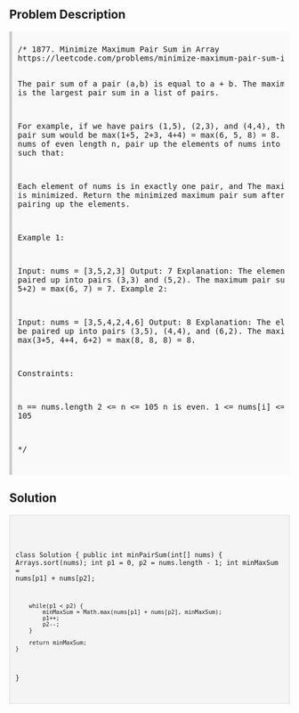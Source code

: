 <style>
  .comment-block { background-color: #f9f9f9; padding: 10px; border-left: 5px solid #ccc; }
  .code-block { background-color: #f4f4f4; padding: 10px; border: 1px solid #ddd; }
</style>

<h2>Problem Description</h2>
<div class='comment-block'>
<pre>
/* 1877. Minimize Maximum Pair Sum in Array
https://leetcode.com/problems/minimize-maximum-pair-sum-in-array/description/

The pair sum of a pair (a,b) is equal to a + b. 
The maximum pair sum is the largest pair sum in a list of pairs.

For example, if we have pairs (1,5), (2,3), and (4,4), 
the maximum pair sum would be max(1+5, 2+3, 4+4) = max(6, 5, 8) = 8.
Given an array nums of even length n, pair up the elements of nums into n / 2 pairs such that:

Each element of nums is in exactly one pair, and
The maximum pair sum is minimized.
Return the minimized maximum pair sum after optimally pairing up the elements.

 

Example 1:

Input: nums = [3,5,2,3]
Output: 7
Explanation: The elements can be paired up into pairs (3,3) and (5,2).
The maximum pair sum is max(3+3, 5+2) = max(6, 7) = 7.
Example 2:

Input: nums = [3,5,4,2,4,6]
Output: 8
Explanation: The elements can be paired up into pairs (3,5), (4,4), and (6,2).
The maximum pair sum is max(3+5, 4+4, 6+2) = max(8, 8, 8) = 8.
 

Constraints:

n == nums.length
2 <= n <= 105
n is even.
1 <= nums[i] <= 105

*/
</pre>
</div>

<h2>Solution</h2>
<div class='code-block'>
<pre><code class='language-java'>

class Solution {
    public int minPairSum(int[] nums) {
        Arrays.sort(nums);
        int p1 = 0, p2 = nums.length - 1;
        int minMaxSum = nums[p1] + nums[p2];

        while(p1 < p2) {
            minMaxSum = Math.max(nums[p1] + nums[p2], minMaxSum);
            p1++;
            p2--;
        }

        return minMaxSum;
    }
}</code></pre>
</div>
